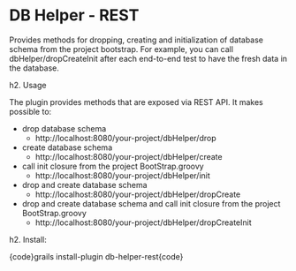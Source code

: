 DB Helper - REST
================

Provides methods for dropping, creating and initialization of database schema from the project bootstrap. For example, you can call dbHelper/dropCreateInit after each end-to-end test to have the fresh data in the database.

h2. Usage

The plugin provides methods that are exposed via REST API. It makes possible to:
* drop database schema
  * http://localhost:8080/your-project/dbHelper/drop
* create database schema
  * http://localhost:8080/your-project/dbHelper/create
* call init closure from the project BootStrap.groovy
  * http://localhost:8080/your-project/dbHelper/init
* drop and create database schema
  * http://localhost:8080/your-project/dbHelper/dropCreate
* drop and create database schema and call init closure from the project BootStrap.groovy
  * http://localhost:8080/your-project/dbHelper/dropCreateInit

h2. Install:

{code}grails install-plugin db-helper-rest{code}
